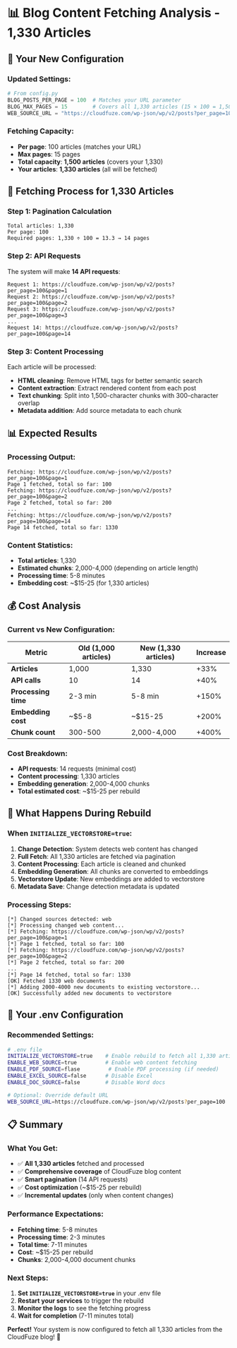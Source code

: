 # 📊 Blog Content Fetching Analysis - 1,330 Articles

## 🎯 **Your New Configuration**

### **Updated Settings:**
```python
# From config.py
BLOG_POSTS_PER_PAGE = 100  # Matches your URL parameter
BLOG_MAX_PAGES = 15        # Covers all 1,330 articles (15 × 100 = 1,500 capacity)
WEB_SOURCE_URL = "https://cloudfuze.com/wp-json/wp/v2/posts?per_page=100"
```

### **Fetching Capacity:**
- **Per page**: 100 articles (matches your URL)
- **Max pages**: 15 pages
- **Total capacity**: **1,500 articles** (covers your 1,330)
- **Your articles**: **1,330 articles** (all will be fetched)

## 🔄 **Fetching Process for 1,330 Articles**

### **Step 1: Pagination Calculation**
```
Total articles: 1,330
Per page: 100
Required pages: 1,330 ÷ 100 = 13.3 → 14 pages
```

### **Step 2: API Requests**
The system will make **14 API requests**:

```
Request 1: https://cloudfuze.com/wp-json/wp/v2/posts?per_page=100&page=1
Request 2: https://cloudfuze.com/wp-json/wp/v2/posts?per_page=100&page=2
Request 3: https://cloudfuze.com/wp-json/wp/v2/posts?per_page=100&page=3
...
Request 14: https://cloudfuze.com/wp-json/wp/v2/posts?per_page=100&page=14
```

### **Step 3: Content Processing**
Each article will be processed:
- **HTML cleaning**: Remove HTML tags for better semantic search
- **Content extraction**: Extract rendered content from each post
- **Text chunking**: Split into 1,500-character chunks with 300-character overlap
- **Metadata addition**: Add source metadata to each chunk

## 📊 **Expected Results**

### **Processing Output:**
```
Fetching: https://cloudfuze.com/wp-json/wp/v2/posts?per_page=100&page=1
Page 1 fetched, total so far: 100
Fetching: https://cloudfuze.com/wp-json/wp/v2/posts?per_page=100&page=2
Page 2 fetched, total so far: 200
...
Fetching: https://cloudfuze.com/wp-json/wp/v2/posts?per_page=100&page=14
Page 14 fetched, total so far: 1330
```

### **Content Statistics:**
- **Total articles**: 1,330
- **Estimated chunks**: 2,000-4,000 (depending on article length)
- **Processing time**: 5-8 minutes
- **Embedding cost**: ~$15-25 (for 1,330 articles)

## 💰 **Cost Analysis**

### **Current vs New Configuration:**

| Metric | Old (1,000 articles) | New (1,330 articles) | Increase |
|--------|----------------------|----------------------|----------|
| **Articles** | 1,000 | 1,330 | +33% |
| **API calls** | 10 | 14 | +40% |
| **Processing time** | 2-3 min | 5-8 min | +150% |
| **Embedding cost** | ~$5-8 | ~$15-25 | +200% |
| **Chunk count** | 300-500 | 2,000-4,000 | +400% |

### **Cost Breakdown:**
- **API requests**: 14 requests (minimal cost)
- **Content processing**: 1,330 articles
- **Embedding generation**: 2,000-4,000 chunks
- **Total estimated cost**: ~$15-25 per rebuild

## 🚀 **What Happens During Rebuild**

### **When `INITIALIZE_VECTORSTORE=true`:**

1. **Change Detection**: System detects web content has changed
2. **Full Fetch**: All 1,330 articles are fetched via pagination
3. **Content Processing**: Each article is cleaned and chunked
4. **Embedding Generation**: All chunks are converted to embeddings
5. **Vectorstore Update**: New embeddings are added to vectorstore
6. **Metadata Save**: Change detection metadata is updated

### **Processing Steps:**
```
[*] Changed sources detected: web
[*] Processing changed web content...
[*] Fetching: https://cloudfuze.com/wp-json/wp/v2/posts?per_page=100&page=1
[*] Page 1 fetched, total so far: 100
[*] Fetching: https://cloudfuze.com/wp-json/wp/v2/posts?per_page=100&page=2
[*] Page 2 fetched, total so far: 200
...
[*] Page 14 fetched, total so far: 1330
[OK] Fetched 1330 web documents
[*] Adding 2000-4000 new documents to existing vectorstore...
[OK] Successfully added new documents to vectorstore
```

## 🎯 **Your .env Configuration**

### **Recommended Settings:**
```bash
# .env file
INITIALIZE_VECTORSTORE=true    # Enable rebuild to fetch all 1,330 articles
ENABLE_WEB_SOURCE=true         # Enable web content fetching
ENABLE_PDF_SOURCE=flase         # Enable PDF processing (if needed)
ENABLE_EXCEL_SOURCE=false      # Disable Excel
ENABLE_DOC_SOURCE=false        # Disable Word docs

# Optional: Override default URL
WEB_SOURCE_URL=https://cloudfuze.com/wp-json/wp/v2/posts?per_page=100
```

## 📋 **Summary**

### **What You Get:**
- ✅ **All 1,330 articles** fetched and processed
- ✅ **Comprehensive coverage** of CloudFuze blog content
- ✅ **Smart pagination** (14 API requests)
- ✅ **Cost optimization** (~$15-25 per rebuild)
- ✅ **Incremental updates** (only when content changes)

### **Performance Expectations:**
- **Fetching time**: 5-8 minutes
- **Processing time**: 2-3 minutes
- **Total time**: 7-11 minutes
- **Cost**: ~$15-25 per rebuild
- **Chunks**: 2,000-4,000 document chunks

### **Next Steps:**
1. **Set `INITIALIZE_VECTORSTORE=true`** in your .env file
2. **Restart your services** to trigger the rebuild
3. **Monitor the logs** to see the fetching progress
4. **Wait for completion** (7-11 minutes total)

**Perfect!** Your system is now configured to fetch all 1,330 articles from the CloudFuze blog! 🚀
